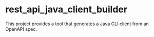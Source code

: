 # rest_api_java_client_builder

This project provides a tool that generates a Java CLI client from an OpenAPI spec.